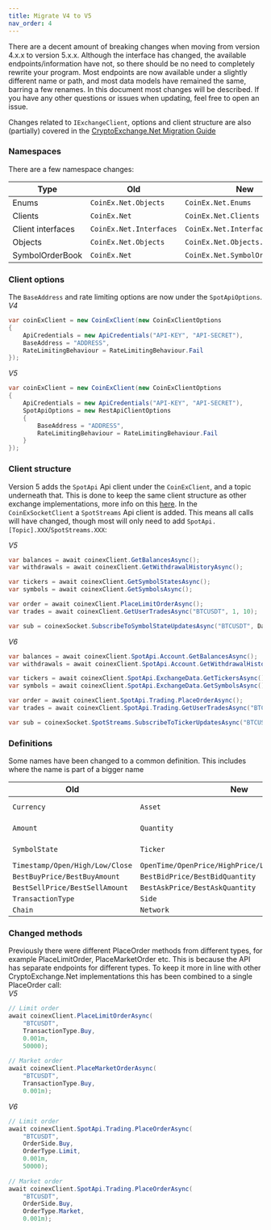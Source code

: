 ```yaml
---
title: Migrate V4 to V5
nav_order: 4
---
```


There are a decent amount of breaking changes when moving from version 4.x.x to version 5.x.x. Although the interface has changed, the available endpoints/information have not, so there should be no need to completely rewrite your program.
Most endpoints are now available under a slightly different name or path, and most data models have remained the same, barring a few renames.
In this document most changes will be described. If you have any other questions or issues when updating, feel free to open an issue.

Changes related to `IExchangeClient`, options and client structure are also (partially) covered in the [CryptoExchange.Net Migration Guide](https://jkorf.github.io/CryptoExchange.Net/Migration%20Guide.html)

### Namespaces
There are a few namespace changes: 
 
|Type|Old|New|
|----|---|---|
|Enums|`CoinEx.Net.Objects`|`CoinEx.Net.Enums`  |
|Clients|`CoinEx.Net`|`CoinEx.Net.Clients`  |
|Client interfaces|`CoinEx.Net.Interfaces`|`CoinEx.Net.Interfaces.Clients`  |
|Objects|`CoinEx.Net.Objects`|`CoinEx.Net.Objects.Models`  |
|SymbolOrderBook|`CoinEx.Net`|`CoinEx.Net.SymbolOrderBooks`|

### Client options
The `BaseAddress` and rate limiting options are now under the `SpotApiOptions`.  
*V4*
```csharp
var coinExClient = new CoinExClient(new CoinExClientOptions
{
	ApiCredentials = new ApiCredentials("API-KEY", "API-SECRET"),
	BaseAddress = "ADDRESS",
	RateLimitingBehaviour = RateLimitingBehaviour.Fail
});
```

*V5*
```csharp
var coinExClient = new CoinExClient(new CoinExClientOptions
{
	ApiCredentials = new ApiCredentials("API-KEY", "API-SECRET"),
	SpotApiOptions = new RestApiClientOptions
	{
		BaseAddress = "ADDRESS",
		RateLimitingBehaviour = RateLimitingBehaviour.Fail
	}
});
```

### Client structure
Version 5 adds the `SpotApi` Api client under the `CoinExClient`, and a topic underneath that. This is done to keep the same client structure as other exchange implementations, more info on this [here](https://jkorf.github.io/CryptoExchange.Net/Clients.html).
In the `CoinExSocketClient` a `SpotStreams` Api client is added. This means all calls will have changed, though most will only need to add `SpotApi.[Topic].XXX`/`SpotStreams.XXX`:

*V5*
```csharp
var balances = await coinexClient.GetBalancesAsync();
var withdrawals = await coinexClient.GetWithdrawalHistoryAsync();

var tickers = await coinexClient.GetSymbolStatesAsync();
var symbols = await coinexClient.GetSymbolsAsync();

var order = await coinexClient.PlaceLimitOrderAsync();
var trades = await coinexClient.GetUserTradesAsync("BTCUSDT", 1, 10);

var sub = coinexSocket.SubscribeToSymbolStateUpdatesAsync("BTCUSDT", DataHandler);
```

*V6*  
```csharp
var balances = await coinexClient.SpotApi.Account.GetBalancesAsync();
var withdrawals = await coinexClient.SpotApi.Account.GetWithdrawalHistoryAsync();

var tickers = await coinexClient.SpotApi.ExchangeData.GetTickersAsync();
var symbols = await coinexClient.SpotApi.ExchangeData.GetSymbolsAsync();

var order = await coinexClient.SpotApi.Trading.PlaceOrderAsync();
var trades = await coinexClient.SpotApi.Trading.GetUserTradesAsync("BTCUSDT");

var sub = coinexSocket.SpotStreams.SubscribeToTickerUpdatesAsync("BTCUSDT", DataHandler);
```

### Definitions
Some names have been changed to a common definition. This includes where the name is part of a bigger name  

|Old|New||
|----|---|---|
|`Currency`|`Asset`|`GetCurrenciesAsync` -> `GetAssetsAsync`|
|`Amount`|`Quantity`|`ExecutedAmount` -> `QuantityFilled`|
|`SymbolState`|`Ticker`|`GetSymbolStateAsync()` -> `GetTickerAsync()`|
|`Timestamp/Open/High/Low/Close`|`OpenTime/OpenPrice/HighPrice/LowPrice/ClosePrice`||
|`BestBuyPrice/BestBuyAmount`|`BestBidPrice/BestBidQuantity`||
|`BestSellPrice/BestSellAmount`|`BestAskPrice/BestAskQuantity`||
|`TransactionType`|`Side`||
|`Chain`|`Network`||

### Changed methods
Previously there were different PlaceOrder methods from different types, for example PlaceLimitOrder, PlaceMarketOrder etc. This is because the API has separate endpoints for different types. To keep it more in line with other CryptoExchange.Net implementations this has been combined to a single PlaceOrder call:  
*V5*
```csharp
// Limit order
await coinexClient.PlaceLimitOrderAsync(
	"BTCUSDT",
	TransactionType.Buy,
	0.001m,
	50000);
	
// Market order
await coinexClient.PlaceMarketOrderAsync(
	"BTCUSDT",
	TransactionType.Buy,
	0.001m);
```

*V6*
```csharp
// Limit order
await coinexClient.SpotApi.Trading.PlaceOrderAsync(
	"BTCUSDT",
	OrderSide.Buy,
	OrderType.Limit,
	0.001m,
	50000);
				
// Market order
await coinexClient.SpotApi.Trading.PlaceOrderAsync(
	"BTCUSDT",
	OrderSide.Buy,
	OrderType.Market,
	0.001m);
```

